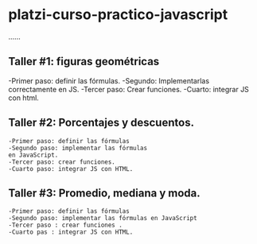 # platzi-curso-practico-javascript




......








## Taller #1: figuras geométricas 

-Primer paso: definir las fórmulas. 
-Segundo: Implementarlas correctamente en JS.
-Tercer paso: Crear funciones.
-Cuarto: integrar JS con html.

## Taller #2: Porcentajes y descuentos.
    -Primer paso: definir las fórmulas
    -Segundo paso: implementar las fórmulas
    en JavaScript.
    -Tercer paso: crear funciones.
    -Cuarto paso: integrar JS con HTML.
    

## Taller #3: Promedio, mediana y moda.
    -Primer paso: definir las fórmulas
    -Segundo paso: implementar las fórmulas en JavaScript
    -Tercer paso : crear funciones .
    -Cuarto pas : integrar JS con HTML.